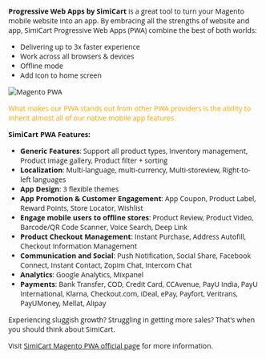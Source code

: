 <span style="font-family:'Open Sans';">
<p><strong>Progressive Web Apps by SimiCart</strong> is a great tool to turn your Magento mobile website into an app. By embracing all the strengths of website and app, SimiCart Progressive Web Apps (PWA) combine the best of both worlds:
</p>

<ul>
	<li>Delivering up to 3x faster experience</li>
	<li>Work across all browsers & devices</li>
	<li>Offline mode</li>
	<li>Add icon to home screen</li>
</ul>

<img src="https://www.simicart.com/skin/frontend/default/simicart2.0/css/2017/pwa/new/03_sep2018.png" alt="Magento PWA">

<p style="color:orange;">What makes our PWA stands out from other PWA providers is the ability to inherit almost all of our native mobile app features.</p>

<p><strong>SimiCart PWA Features:</strong></p>

<ul>
	<li><strong>Generic Features</strong>: Support all product types, Inventory management, Product image gallery, Product filter + sorting</li>
	<li><strong>Localization</strong>: Multi-language, multi-currency, Multi-storeview, Right-to-left languages</li>
	<li><strong>App Design</strong>: 3 flexible themes</li>
	<li><strong>App Promotion & Customer Engagement</strong>: App Coupon, Product Label, Reward Points, Store Locator, Wishlist</li>
	<li><strong>Engage mobile users to offline stores</strong>: Product Review, Product Video, Barcode/QR Code Scanner, Voice Search, Deep Link</li>
	<li><strong>Product Checkout Management</strong>: Instant Purchase, Address Autofill, Checkout Information Management</li>
	<li><strong>Communication and Social</strong>: Push Notification, Social Share, Facebook Connect, Instant Contact, Zopim Chat, Intercom Chat</li>
	<li><strong>Analytics</strong>: Google Analytics, Mixpanel</li>
	<li><strong>Payments</strong>: Bank Transfer, COD, Credit Card, CCAvenue, PayU India, PayU International, Klarna, Checkout.com, iDeal, ePay, Payfort, Veritrans, PayUMoney, Mellat, Alipay</li>
</ul>

<p>Experiencing sluggish growth? Struggling in getting more sales? That's when you should think about SimiCart.</p>

<p>Visit <a href="https://www.simicart.com/pwa.html">SimiCart Magento PWA official page</a> for more information.</p>
</span>
